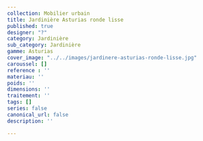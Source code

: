 ```yaml
---
collection: Mobilier urbain
title: Jardinière Asturias ronde lisse
published: true
designer: "?"
category: Jardinière
sub_category: Jardinière
gamme: Asturias
cover_image: "../../images/jardinere-asturias-ronde-lisse.jpg"
caroussel: []
reference : ''
materiau: ''
poids: ''
dimensions: ''
traitement: ''
tags: []
series: false
canonical_url: false
description: ''

---
```

